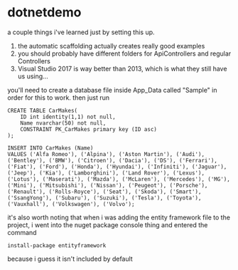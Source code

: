 # dotnetdemo

a couple things i've learned just by setting this up.

1. the automatic scaffolding actually creates really good examples
2. you should probably have different folders for ApiControllers and regular Controllers
3. Visual Studio 2017 is way better than 2013, which is what they still have us using...

you'll need to create a database file inside App_Data called "Sample" in order for this to work. then just run

```
CREATE TABLE CarMakes(
    ID int identity(1,1) not null,
    Name nvarchar(50) not null,
    CONSTRAINT PK_CarMakes primary key (ID asc)
);

INSERT INTO CarMakes (Name)
VALUES ('Alfa Romeo'), ('Alpina'), ('Aston Martin'), ('Audi'), ('Bentley'), ('BMW'), ('Citroen'), ('Dacia'), ('DS'), ('Ferrari'), ('Fiat'), ('Ford'), ('Honda'), ('Hyundai'), ('Infiniti'), ('Jaguar'), ('Jeep'), ('Kia'), ('Lamborghini'), ('Land Rover'), ('Lexus'), ('Lotus'), ('Maserati'), ('Mazda'), ('McLaren'), ('Mercedes'), ('MG'), ('Mini'), ('Mitsubishi'), ('Nissan'), ('Peugeot'), ('Porsche'), ('Renault'), ('Rolls-Royce'), ('Seat'), ('Skoda'), ('Smart'), ('SsangYong'), ('Subaru'), ('Suzuki'), ('Tesla'), ('Toyota'), ('Vauxhall'), ('Volkswagen'), ('Volvo');
```

it's also worth noting that when i was adding the entity framework file to the project, i went into the nuget package console thing and
entered the command

```
install-package entityframework
```

because i guess it isn't included by default
